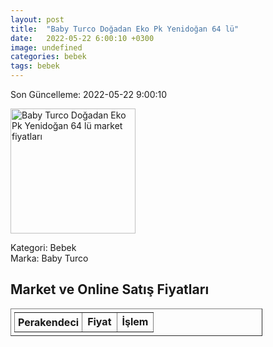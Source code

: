 ```yaml
---
layout: post
title:  "Baby Turco Doğadan Eko Pk Yenidoğan 64 lü"
date:   2022-05-22 6:00:10 +0300
image: undefined
categories: bebek
tags: bebek
---
```


Son Güncelleme: 2022-05-22 9:00:10

<img src="undefined" width="200" alt="Baby Turco Doğadan Eko Pk Yenidoğan 64 lü market fiyatları" />

Kategori: Bebek
<br />
Marka: Baby Turco

<h2>Market ve Online Satış Fiyatları</h2>

<table border="1" style="padding: 5px;width:80%;">
  <tr>
    <td style="padding: 5px;"><strong>Perakendeci</strong></td>
    <td><strong>Fiyat</strong></td>
    <td><strong>İşlem</strong></td>
  </tr>
  
</table>
